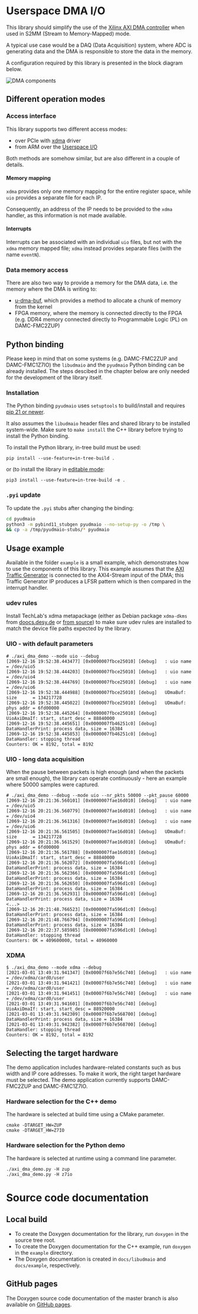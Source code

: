 # Userspace DMA I/O

This library should simplify the use of the [Xilinx AXI DMA
controller](https://www.xilinx.com/products/intellectual-property/axi_dma.html)
when used in S2MM (Stream to Memory-Mapped) mode.

A typical use case would be a DAQ (Data Acquisition) system, where ADC
is generating data and the DMA is responsible to store the data in the memory.

A configuration required by this library is presented in the block diagram below.

![DMA components](./docs/dma_mgmt_components.png)

## Different operation modes

### Access interface

This library supports two different access modes:

* over PCIe with [xdma](https://github.com/Xilinx/dma_ip_drivers/tree/master/XDMA) driver
* from ARM over the [Userspace I/O](https://www.kernel.org/doc/html/v5.4/driver-api/uio-howto.html)

Both methods are somehow similar, but are also different in a couple of details.

#### Memory mapping

`xdma` provides only one memory mapping for the entire register space, while
`uio` provides a separate file for each IP.

Consequently, an address of the IP needs to be provided to the `xdma` handler,
as this information is not made available.

#### Interrupts

Interrupts can be associated with an individual `uio` files, but not with the
`xdma` memory mapped file; `xdma` instead provides separate files (with the name
`eventN`).

### Data memory access

There are also two way to provide a memory for the DMA data, i.e. the
memory where the DMA is writing to:

* [u-dma-buf](https://github.com/ikwzm/udmabuf), which provides a method to
  allocate a chunk of memory from the kernel
* FPGA memory, where the memory is connected directly to the FPGA (e.g. DDR4
  memory connected directly to Programmable Logic (PL) on DAMC-FMC2ZUP)

## Python binding

Please keep in mind that on some systems (e.g. DAMC-FMC2ZUP and DAMC-FMC1Z7IO)
the `libudmaio` and the `pyudmaio` Python binding can be already installed. The
steps descibed in the chapter below are only needed for the development of the
library itself.

### Installation

The Python binding `pyudmaio` uses `setuptools` to build/install and requires
[pip 21 or
newer](https://pybind11.readthedocs.io/en/stable/compiling.html?highlight=setuptools#setup-helpers-pep518).

It also assumes the `libudmaio` header files and shared library to be installed
system-wide. Make sure to `make install` the C++ library before trying to
install the Python binding.

To install the Python library, in-tree build must be used:

```
pip install --use-feature=in-tree-build .
```

or (to install the library in [editable mode](https://pip.pypa.io/en/latest/cli/pip_install/#editable-installs):

```
pip3 install --use-feature=in-tree-build -e .
```

### `.pyi` update

To update the `.pyi` stubs after changing the binding:

```bash
cd pyudmaio
python3 -m pybind11_stubgen pyudmaio --no-setup-py -o /tmp \
&& cp -a /tmp/pyudmaio-stubs/* pyudmaio
```

## Usage example

Available in the folder `example` is a small example, which demonstrates how
to use the components of this library. This example assumes that the
[AXI Traffic Generator](https://www.xilinx.com/products/intellectual-property/axi_tg.html)
is connected to the AXI4-Stream input of the DMA; this Traffic Generator IP
produces a LFSR pattern which is then compared in the interrupt handler.

### udev rules

Install TechLab's xdma metapackage (either as Debian package `xdma-dkms` from [doocs.desy.de](https://doocs.desy.de/pub/doocs/dists/) or [from source](https://github.com/MicroTCA-Tech-Lab/xdma-metapackage)) to make sure udev rules are installed to match the device file paths expected by the library.

### UIO - with default parameters

```
# ./axi_dma_demo --mode uio --debug
[2069-12-16 19:52:38.443477] [0x0000007fbce25010] [debug]   : uio name = /dev/uio5
[2069-12-16 19:52:38.444203] [0x0000007fbce25010] [debug]   : uio name = /dev/uio4
[2069-12-16 19:52:38.444769] [0x0000007fbce25010] [debug]   : uio name = /dev/uio6
[2069-12-16 19:52:38.444988] [0x0000007fbce25010] [debug]   UDmaBuf: size      = 134217728
[2069-12-16 19:52:38.445022] [0x0000007fbce25010] [debug]   UDmaBuf: phys addr = 6fd00000
[2069-12-16 19:52:38.445264] [0x0000007fbce25010] [debug]   UioAxiDmaIf: start, start_desc = 88840000
[2069-12-16 19:52:38.445651] [0x0000007fb46251c0] [debug]   DataHandlerPrint: process data, size = 16384
[2069-12-16 19:52:38.445853] [0x0000007fb46251c0] [debug]   DataHandler: stopping thread
Counters: OK = 8192, total = 8192
```

### UIO - long data acquisition

When the pause between packets is high enough (and when the packets are small
enough), the library can operate continuously - here an example where 50000
samples were captured.

```
# ./axi_dma_demo --debug --mode uio --nr_pkts 50000 --pkt_pause 60000
[2069-12-16 20:21:36.560101] [0x0000007fae16d010] [debug]   : uio name = /dev/uio5
[2069-12-16 20:21:36.560779] [0x0000007fae16d010] [debug]   : uio name = /dev/uio4
[2069-12-16 20:21:36.561316] [0x0000007fae16d010] [debug]   : uio name = /dev/uio6
[2069-12-16 20:21:36.561505] [0x0000007fae16d010] [debug]   UDmaBuf: size      = 134217728
[2069-12-16 20:21:36.561529] [0x0000007fae16d010] [debug]   UDmaBuf: phys addr = 6fd00000
[2069-12-16 20:21:36.561788] [0x0000007fae16d010] [debug]   UioAxiDmaIf: start, start_desc = 88840000
[2069-12-16 20:21:36.562072] [0x0000007fa596d1c0] [debug]   DataHandlerPrint: process data, size = 16384
[2069-12-16 20:21:36.562366] [0x0000007fa596d1c0] [debug]   DataHandlerPrint: process data, size = 16384
[2069-12-16 20:21:36.562650] [0x0000007fa596d1c0] [debug]   DataHandlerPrint: process data, size = 16384
[2069-12-16 20:21:36.562931] [0x0000007fa596d1c0] [debug]   DataHandlerPrint: process data, size = 16384
<...>
[2069-12-16 20:21:48.766523] [0x0000007fa596d1c0] [debug]   DataHandlerPrint: process data, size = 16384
[2069-12-16 20:21:48.766794] [0x0000007fa596d1c0] [debug]   DataHandlerPrint: process data, size = 16384
[2069-12-16 20:22:37.585985] [0x0000007fa596d1c0] [debug]   DataHandler: stopping thread
Counters: OK = 409600000, total = 40960000
```

### XDMA

```
$ ./axi_dma_demo --mode xdma --debug
[2021-03-01 13:49:31.941347] [0x00007f6b7e56c740] [debug]   : uio name = /dev/xdma/card0/user
[2021-03-01 13:49:31.941421] [0x00007f6b7e56c740] [debug]   : uio name = /dev/xdma/card0/user
[2021-03-01 13:49:31.941451] [0x00007f6b7e56c740] [debug]   : uio name = /dev/xdma/card0/user
[2021-03-01 13:49:31.941601] [0x00007f6b7e56c740] [debug]   UioAxiDmaIf: start, start_desc = 88920000
[2021-03-01 13:49:31.942309] [0x00007f6b7e568700] [debug]   DataHandlerPrint: process data, size = 16384
[2021-03-01 13:49:31.942382] [0x00007f6b7e568700] [debug]   DataHandler: stopping thread
Counters: OK = 8192, total = 8192
```

## Selecting the target hardware

The demo application includes hardware-related constants such as bus width and IP core addresses. To make it work, the right target hardware must be selected. The demo application currently supports DAMC-FMC2ZUP and DAMC-FMC1Z7IO.

### Hardware selection for the C++ demo

The hardware is selected at build time using a CMake parameter.
```
cmake -DTARGET_HW=ZUP
cmake -DTARGET_HW=Z7IO
```

### Hardware selection for the Python demo

The hardware is selected at runtime using a command line parameter.
```
./axi_dma_demo.py -H zup
./axi_dma_demo.py -H z7io
```

# Source code documentation

## Local build

* To create the Doxygen documentation for the library, run `doxygen` in the source tree root.
* To create the Doxygen documentation for the C++ example, run `doxygen` in the `example` directory.
* The Doxygen documentation is created in `docs/libudmaio` and `docs/example`, respectively.

## GitHub pages

The Doxygen source code documentation of the master branch is also available on [GitHub pages](https://microtca-tech-lab.github.io/libudmaio/).
